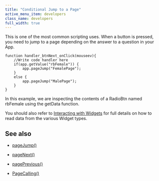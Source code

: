 ```yaml
---
title: "Conditional Jump to a Page"
active_menu_item: developers
class_name: developers
full_width: true
---
```



This is one of the most common scripting uses. When a button is pressed, you need to jump to a page depending on the answer to a question in your App.

    function handler_btnNext_onClick(mouseev){
        //Write code handler here
        if(app.getValue("rbFemale")) {
            app.pageJump("FemalePage");
        }
        else {
            app.pageJump("MalePage");
        }
    }
   

In this example, we are inspecting the contents of a RadioBtn named rbFemale using the getData function.

You should also refer to [Interacting with Widgets](../widget-reading-writing/) for full details on how to read data from the various Widget types.

## See also

 - [pageJump()](../../../client-api/page-functions/pagejump)

 - [pageNext()](../../../client-api/page-functions/pagenext)

 - [pagePrevious()](../../../client-api/page-functions/pageprevious)

 - [PageCalling()](../../../client-api/page-functions/pagecalling)

